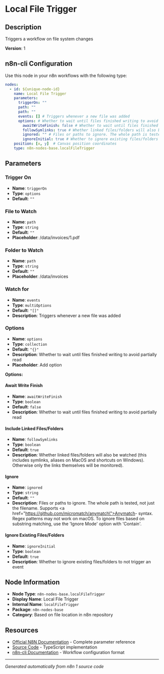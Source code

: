 # Local File Trigger

## Description

Triggers a workflow on file system changes

**Version**: 1

## n8n-cli Configuration

Use this node in your n8n workflows with the following type:

```yaml
nodes:
  - id: ${unique-node-id}
    name: Local File Trigger
    parameters:
      triggerOn: ""
      path: ""
      path: ""
      events: [] # Triggers whenever a new file was added
      options: # Whether to wait until files finished writing to avoid partially read
        awaitWriteFinish: false # Whether to wait until files finished writing to avoid partially read
        followSymlinks: true # Whether linked files/folders will also be watched (this includes symlinks, aliases on MacOS and shortcuts on Windows). Otherwise only the links themselves will be monitored).
        ignored: "" # Files or paths to ignore. The whole path is tested, not just the filename. Supports <a href=\"https://github.com/micromatch/anymatch\">Anymatch</a>- syntax. Regex patterns may not work on macOS. To ignore files based on substring matching, use the 'Ignore Mode' option with 'Contain'.
        ignoreInitial: true # Whether to ignore existing files/folders to not trigger an event
    position: [x, y]  # Canvas position coordinates
    type: n8n-nodes-base.localFileTrigger
```

## Parameters

### Trigger On

- **Name**: `triggerOn`
- **Type**: `options`
- **Default**: `""`

### File to Watch

- **Name**: `path`
- **Type**: `string`
- **Default**: `""`
- **Placeholder**: /data/invoices/1.pdf

### Folder to Watch

- **Name**: `path`
- **Type**: `string`
- **Default**: `""`
- **Placeholder**: /data/invoices

### Watch for

- **Name**: `events`
- **Type**: `multiOptions`
- **Default**: `"[]"`
- **Description**: Triggers whenever a new file was added

### Options

- **Name**: `options`
- **Type**: `collection`
- **Default**: `"{}"`
- **Description**: Whether to wait until files finished writing to avoid partially read
- **Placeholder**: Add option

**Options:**

#### Await Write Finish
- **Name**: `awaitWriteFinish`
- **Type**: `boolean`
- **Default**: `false`
- **Description**: Whether to wait until files finished writing to avoid partially read

#### Include Linked Files/Folders
- **Name**: `followSymlinks`
- **Type**: `boolean`
- **Default**: `true`
- **Description**: Whether linked files/folders will also be watched (this includes symlinks, aliases on MacOS and shortcuts on Windows). Otherwise only the links themselves will be monitored).

#### Ignore
- **Name**: `ignored`
- **Type**: `string`
- **Default**: `""`
- **Description**: Files or paths to ignore. The whole path is tested, not just the filename. Supports <a href=\"https://github.com/micromatch/anymatch\">Anymatch</a>- syntax. Regex patterns may not work on macOS. To ignore files based on substring matching, use the 'Ignore Mode' option with 'Contain'.

#### Ignore Existing Files/Folders
- **Name**: `ignoreInitial`
- **Type**: `boolean`
- **Default**: `true`
- **Description**: Whether to ignore existing files/folders to not trigger an event



## Node Information

- **Node Type**: `n8n-nodes-base.localFileTrigger`
- **Display Name**: Local File Trigger
- **Internal Name**: `localFileTrigger`
- **Package**: `n8n-nodes-base`
- **Category**: Based on file location in n8n repository

## Resources

- [Official N8N Documentation](https://docs.n8n.io/integrations/builtin/app-nodes/n8n-nodes-base.localfiletrigger/) - Complete parameter reference
- [Source Code](https://github.com/n8n-io/n8n/blob/master/packages/nodes-base/nodes/LocalFileTrigger/LocalFileTrigger.node.ts) - TypeScript implementation
- [n8n-cli Documentation](https://github.com/edenreich/n8n-cli) - Workflow configuration format

---
*Generated automatically from n8n 1 source code*
